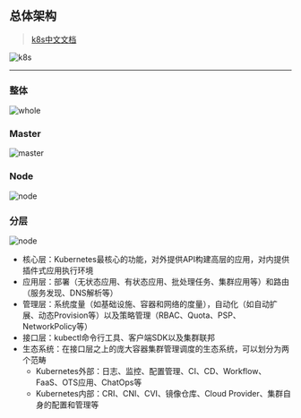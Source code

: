 ## 总体架构
> [k8s中文文档](https://jimmysong.io/kubernetes-handbook/concepts/)
 
![k8s](https://raw.githubusercontent.com/darren-fu/scrip-paper/master/imgs/k8s.jpg)

---
### 整体
![whole](https://raw.githubusercontent.com/darren-fu/scrip-paper/master/imgs/kubernetes-whole-arch.png)

### Master
![master](https://raw.githubusercontent.com/darren-fu/scrip-paper/master/imgs/kubernetes-master-arch.png)

### Node
![node](https://raw.githubusercontent.com/darren-fu/scrip-paper/master/imgs/kubernetes-node-arch.png)

### 分层
![node](https://raw.githubusercontent.com/darren-fu/scrip-paper/master/imgs/kubernetes-layer-arch.png)

- 核心层：Kubernetes最核心的功能，对外提供API构建高层的应用，对内提供插件式应用执行环境
- 应用层：部署（无状态应用、有状态应用、批处理任务、集群应用等）和路由（服务发现、DNS解析等）
- 管理层：系统度量（如基础设施、容器和网络的度量），自动化（如自动扩展、动态Provision等）以及策略管理（RBAC、Quota、PSP、NetworkPolicy等）
- 接口层：kubectl命令行工具、客户端SDK以及集群联邦
- 生态系统：在接口层之上的庞大容器集群管理调度的生态系统，可以划分为两个范畴
  - Kubernetes外部：日志、监控、配置管理、CI、CD、Workflow、FaaS、OTS应用、ChatOps等
  - Kubernetes内部：CRI、CNI、CVI、镜像仓库、Cloud Provider、集群自身的配置和管理等


